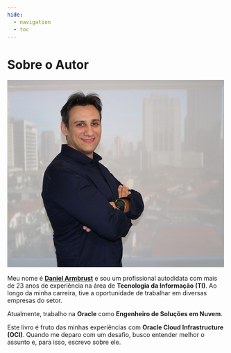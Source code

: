 ```yaml
---
hide:
  - navigation
  - toc
---
```


# Sobre o Autor

![alt_text](./img/daniel-armbrust.png "Daniel Armbrust")

Meu nome é **[Daniel Armbrust](https://www.linkedin.com/in/daniel-armbrust/)** e sou um profissional autodidata com mais de 23 anos de experiência na área de **Tecnologia da Informação (TI)**. Ao longo da minha carreira, tive a oportunidade de trabalhar em diversas empresas do setor.

Atualmente, trabalho na **Oracle** como **Engenheiro de Soluções em Nuvem**.

Este livro é fruto das minhas experiências com **Oracle Cloud Infrastructure (OCI)**. Quando me deparo com um desafio, busco entender melhor o assunto e, para isso, escrevo sobre ele.